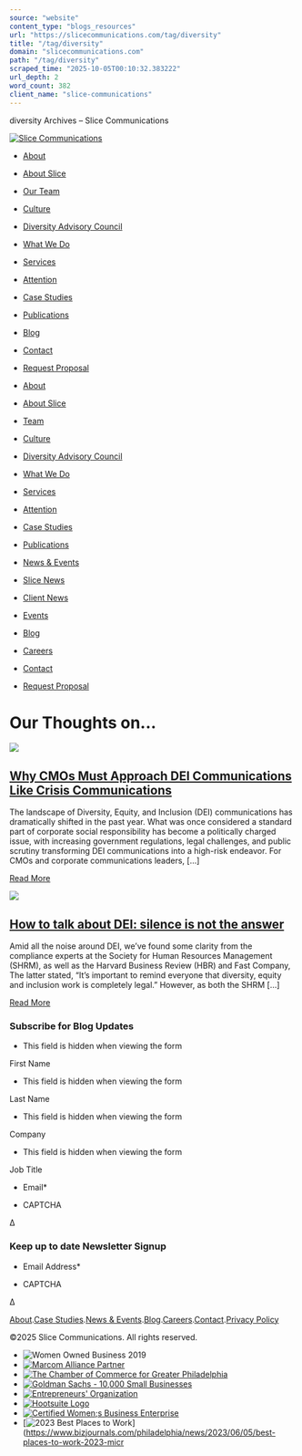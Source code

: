 ```yaml
---
source: "website"
content_type: "blogs_resources"
url: "https://slicecommunications.com/tag/diversity"
title: "/tag/diversity"
domain: "slicecommunications.com"
path: "/tag/diversity"
scraped_time: "2025-10-05T00:10:32.383222"
url_depth: 2
word_count: 382
client_name: "slice-communications"
---
```


diversity Archives – Slice Communications

[![Slice Communications](https://slicecommunications.com/wp-content/uploads/2024/09/Slice-logo-reverse-rgb-1200.png)](/)

*   [About](/about)

*   [About Slice](/about)
*   [Our Team](/team)
*   [Culture](/culture)
*   [Diversity Advisory Council](/dac)

*   [What We Do](/our-services)

*   [Services](/our-services)
*   [Attention](/attention)

*   [Case Studies](/our-case-studies)

*   [Publications](/our-publications)

*   [Blog](/blog)

*   [Contact](/contact)

*   [Request Proposal](/request-a-proposal)

*   [About](/about)

*   [About Slice](/about)
*   [Team](/team)
*   [Culture](/culture)
*   [Diversity Advisory Council](/dac)
*   [What We Do](/our-services)

*   [Services](/our-services)
*   [Attention](/attention)
*   [Case Studies](/our-case-studies)
*   [Publications](/our-publications)
*   [News & Events](/news-and-events)

*   [Slice News](/news-and-events/slice-news)
*   [Client News](/news-and-events/client-news)
*   [Events](/events)
*   [Blog](/blog)
*   [Careers](/jobs)
*   [Contact](/contact)
*   [Request Proposal](/request-a-proposal)

# Our Thoughts on...

[![](https://slicecommunications.com/wp-content/uploads/2025/02/1739887654697-380x214.jpg)](https://slicecommunications.com/blog/why-cmos-must-approach-dei-communications-like-crisis-communications)

## [Why CMOs Must Approach DEI Communications Like Crisis Communications](https://slicecommunications.com/blog/why-cmos-must-approach-dei-communications-like-crisis-communications)

The landscape of Diversity, Equity, and Inclusion (DEI) communications has dramatically shifted in the past year. What was once considered a standard part of corporate social responsibility has become a politically charged issue, with increasing government regulations, legal challenges, and public scrutiny transforming DEI communications into a high-risk endeavor. For CMOs and corporate communications leaders, \[…\]

[Read More](https://slicecommunications.com/blog/why-cmos-must-approach-dei-communications-like-crisis-communications)

[![](https://slicecommunications.com/wp-content/uploads/2025/02/Slice-blog-covers-7-380x200.png)](https://slicecommunications.com/blog/how-to-talk-about-dei-silence-is-not-the-answer)

## [How to talk about DEI: silence is not the answer](https://slicecommunications.com/blog/how-to-talk-about-dei-silence-is-not-the-answer)

Amid all the noise around DEI, we’ve found some clarity from the compliance experts at the Society for Human Resources Management (SHRM), as well as the Harvard Business Review (HBR) and Fast Company, The latter stated, “It’s important to remind everyone that diversity, equity and inclusion work is completely legal.” However, as both the SHRM \[…\]

[Read More](https://slicecommunications.com/blog/how-to-talk-about-dei-silence-is-not-the-answer)

### Subscribe for Blog Updates

*   This field is hidden when viewing the form

First Name

*   This field is hidden when viewing the form

Last Name

*   This field is hidden when viewing the form

Company

*   This field is hidden when viewing the form

Job Title

*   Email\*

*   CAPTCHA

Δ

### Keep up to date Newsletter Signup

*   Email Address\*

*   CAPTCHA

Δ

[](https://www.facebook.com/SliceCommunications/)[](https://twitter.com/SliceComm)[](https://www.linkedin.com/company/slice-communications/)[](https://www.instagram.com/slicecomm/)

[About](/about).[Case Studies](/our-case-studies).[News & Events](/news-and-events).[Blog](/blog).[Careers](/jobs).[Contact](/contact).[Privacy Policy](https://slicecommunications.com/wp-content/uploads/2024/10/Slice-Website-Privacy-Policy-2024.pdf)

©2025 Slice Communications. All rights reserved.

*   ![Women Owned Business 2019](https://slicecommunications.com/wp-content/themes/slice/images/women-owned.png "Marcom Alliance Partner")
*   [![Marcom Alliance Partner](https://slicecommunications.com/wp-content/themes/slice/images/marcom.png "Marcom Alliance Partner")](https://www.marcomalliance.com/)
*   [![The Chamber of Commerce for Greater Philadelphia](https://slicecommunications.com/wp-content/themes/slice/images/chamber.png "The Chamber of Commerce for Greater Philadelphia")](https://chamberphl.com/)
*   [![Goldman Sachs - 10,000 Small Businesses](https://slicecommunications.com/wp-content/themes/slice/images/goldman.png "Goldman Sachs - 10,000 Small Businesses")](https://www.goldmansachs.com/citizenship/10000-small-businesses/US/index.html)
*   [![Entrepreneurs' Organization](https://slicecommunications.com/wp-content/themes/slice/images/eo.png "Entrepreneurs' Organization")](https://www.eophiladelphia.com)
*   [![Hootsuite Logo](https://slicecommunications.com/wp-content/uploads/2023/06/Hootsuite-Logo-White.png "Hootsuite logo")](https://www.hootsuite.com/)
*   [![Certified Women;s Business Enterprise](https://slicecommunications.com/wp-content/themes/slice/images/wbenc.png "Certified Women;s Business Enterprise")](https://www.wbenc.org/)
*   [![2023 Best Places to Work](https://slicecommunications.com/wp-content/uploads/2023/09/f6020bcd-0740-4346-b95c-25d33842953a.png "2023 Best Places to Work")](https://www.bizjournals.com/philadelphia/news/2023/06/05/best-places-to-work-2023-micr